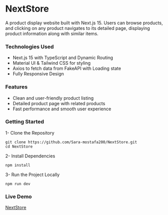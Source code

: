 # NextStore
A product display website built with Next.js 15. Users can browse products, and clicking on any product navigates to its detailed page, displaying product information along with similar items.


### Technologies Used
-  Next.js 15 with TypeScript and Dynamic Routing
-  Material UI & Tailwind CSS for styling
-  Axios to fetch data from FakeAPI with Loading state
-  Fully Responsive Design

### Features
-  Clean and user-friendly product listing
-  Detailed product page with related products
-   Fast performance and smooth user experience

 ### Getting Started
 1- Clone the Repository
 ```
 git clone https://github.com/Sara-mostafa200/NextStore.git
 cd NextStore
 ```
2- Install Dependencies
 ```
 npm install
 ```
3- Run the Project Locally
```
npm run dev
```
### Live Demo
[NextStore]()
